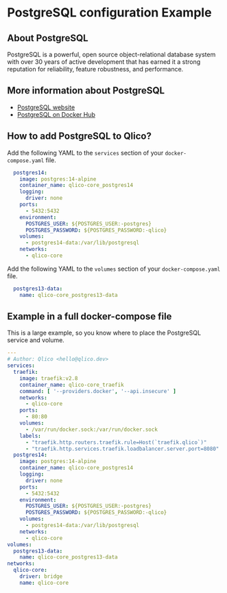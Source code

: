 # PostgreSQL configuration Example

## About PostgreSQL

PostgreSQL is a powerful, open source object-relational database system with
over 30 years of active development that has earned it a strong reputation for
reliability, feature robustness, and performance.

## More information about PostgreSQL

* [PostgreSQL website](https://www.postgresql.org/)
* [PostgreSQL on Docker Hub](https://hub.docker.com/_/postgres)

## How to add PostgreSQL to Qlico?

Add the following YAML to the `services` section of your `docker-compose.yaml`
file.

```yaml
  postgres14:
    image: postgres:14-alpine
    container_name: qlico-core_postgres14
    logging:
      driver: none
    ports:
      - 5432:5432
    environment:
      POSTGRES_USER: ${POSTGRES_USER:-postgres}
      POSTGRES_PASSWORD: ${POSTGRES_PASSWORD:-qlico}
    volumes:
      - postgres14-data:/var/lib/postgresql
    networks:
      - qlico-core
```

Add the following YAML to the `volumes` section of your `docker-compose.yaml`
file.

```yaml
  postgres13-data:
    name: qlico-core_postgres13-data
```

## Example in a full docker-compose file

This is a large example, so you know where to place the PostgreSQL service and
volume.

```yaml
---
# Author: Qlico <hello@qlico.dev>
services:
  traefik:
    image: traefik:v2.8
    container_name: qlico-core_traefik
    command: [ '--providers.docker', '--api.insecure' ]
    networks:
      - qlico-core
    ports:
      - 80:80
    volumes:
      - /var/run/docker.sock:/var/run/docker.sock
    labels:
      - "traefik.http.routers.traefik.rule=Host(`traefik.qlico`)"
      - "traefik.http.services.traefik.loadbalancer.server.port=8080"
  postgres14:
    image: postgres:14-alpine
    container_name: qlico-core_postgres14
    logging:
      driver: none
    ports:
      - 5432:5432
    environment:
      POSTGRES_USER: ${POSTGRES_USER:-postgres}
      POSTGRES_PASSWORD: ${POSTGRES_PASSWORD:-qlico}
    volumes:
      - postgres14-data:/var/lib/postgresql
    networks:
      - qlico-core
volumes:
  postgres13-data:
    name: qlico-core_postgres13-data
networks:
  qlico-core:
    driver: bridge
    name: qlico-core
```
